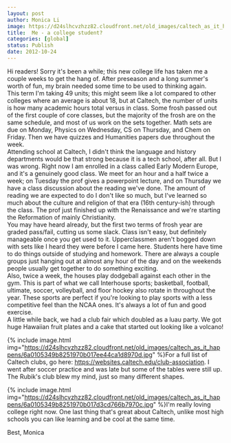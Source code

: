 ```yaml
---
layout: post
author: Monica Li
image: https://d24slhcvzhzz82.cloudfront.net/old_images/caltech_as_it_happens/6a0105349b8251970b017ee44ca152970d.jpg
title:  Me - a college student?
categories: [global]
status: Publish
date: 2012-10-24
---
```


<div id="yiv1184976845yui_3_7_2_19_1350580484441_39">Hi readers! Sorry it's been a while; this new college life has taken me a couple weeks to get the hang of. After preseason and a long summer's worth of fun, my brain needed some time to be used to thinking again.

<div id="yiv1184976845yui_3_7_2_19_1350580484441_39">This term I'm taking 49 units; this might seem like a lot compared to other colleges where an average is about 18, but at Caltech, the number of units is how many academic hours total versus in class. Some frosh passed out of the first couple of core classes, but the majority of the frosh are on the same schedule, and most of us work on the sets together. Math sets are due on Monday, Physics on Wednesday, CS on Thursday, and Chem on Friday. Then we have quizzes and Humanities papers due throughout the week.

<div id="yiv1184976845yui_3_7_2_19_1350580484441_39">Attending school at Caltech, I didn't think the language and history departments would be that strong because it is a tech school, after all. But I was wrong. Right now I am enrolled in a class called Early Modern Europe, and it's a genuinely good class. We meet for an hour and a half twice a week; on Tuesday the prof gives a powerpoint lecture, and on Thursday we have a class discussion about the reading we've done. The amount of reading we are expected to do I don't like so much, but I've learned so much about the culture and religion of that era (16th century-ish) through the class. The prof just finished up with the Renaissance and we're starting the Reformation of mainly Christianity.

<div id="yiv1184976845yui_3_7_2_19_1350580484441_39">You may have heard already, but the first two terms of frosh year are graded pass/fail, cutting us some slack. Class isn't easy, but definitely manageable once you get used to it. Upperclassmen aren't bogged down with sets like I heard they were before I came here. Students here have time to do things outside of studying and homework. There are always a couple groups just hanging out at almost any hour of the day and on the weekends people usually get together to do something exciting.

<div id="yiv1184976845yui_3_7_2_19_1350580484441_39">Also, twice a week, the houses play dodgeball against each other in the gym. This is part of what we call Interhouse sports; basketball, football, ultimate, soccer, volleyball, and floor hockey also rotate in throughout the year. These sports are perfect if you're looking to play sports with a less competitive feel than the NCAA ones. It's always a lot of fun and good exercise.

<div id="yiv1184976845yui_3_7_2_19_1350580484441_39">A little while back, we had a club fair which doubled as a luau party. We got huge Hawaiian fruit plates and a cake that started out looking like a volcano!


{% include image.html img="https://d24slhcvzhzz82.cloudfront.net/old_images/caltech_as_it_happens/6a0105349b8251970b017ee44ca1d8970d.jpg" %}For a full list of Caltech clubs, go here: https://websites.caltech.edu/club-association. I went after soccer practice and was late but some of the tables were still up. The Rubik's club blew my mind, just so many different shapes.


{% include image.html img="https://d24slhcvzhzz82.cloudfront.net/old_images/caltech_as_it_happens/6a0105349b8251970b017d3cd766b7970c.jpg" %}I'm really loving college right now. One last thing that's great about Caltech, unlike most high schools you can like learning and be cool at the same time.

Best,
Monica
